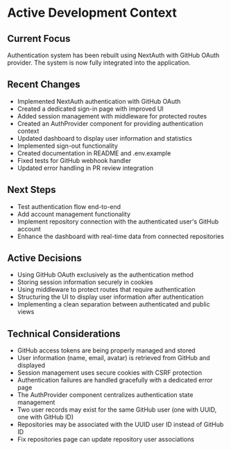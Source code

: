 # Active Development Context

## Current Focus
Authentication system has been rebuilt using NextAuth with GitHub OAuth provider. The system is now fully integrated into the application.

## Recent Changes
- Implemented NextAuth authentication with GitHub OAuth
- Created a dedicated sign-in page with improved UI
- Added session management with middleware for protected routes
- Created an AuthProvider component for providing authentication context
- Updated dashboard to display user information and statistics
- Implemented sign-out functionality
- Created documentation in README and .env.example
- Fixed tests for GitHub webhook handler
- Updated error handling in PR review integration

## Next Steps
- Test authentication flow end-to-end
- Add account management functionality
- Implement repository connection with the authenticated user's GitHub account
- Enhance the dashboard with real-time data from connected repositories

## Active Decisions
- Using GitHub OAuth exclusively as the authentication method
- Storing session information securely in cookies
- Using middleware to protect routes that require authentication
- Structuring the UI to display user information after authentication
- Implementing a clean separation between authenticated and public views

## Technical Considerations
- GitHub access tokens are being properly managed and stored
- User information (name, email, avatar) is retrieved from GitHub and displayed
- Session management uses secure cookies with CSRF protection
- Authentication failures are handled gracefully with a dedicated error page
- The AuthProvider component centralizes authentication state management
- Two user records may exist for the same GitHub user (one with UUID, one with GitHub ID)
- Repositories may be associated with the UUID user ID instead of GitHub ID
- Fix repositories page can update repository user associations 